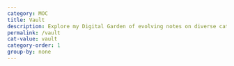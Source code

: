 ```yaml
---
category: MOC
title: Vault
description: Explore my Digital Garden of evolving notes on diverse categorys, waiting to bloom over time.
permalink: /vault
cat-value: vault
category-order: 1
group-by: none
---
```

